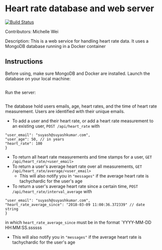 # Heart rate database and web server

[![Build Status](https://travis-ci.org/michellewei04/heart_rate_databases_introduction.svg?branch=master)](https://travis-ci.org/michellewei04/heart_rate_databases_introduction)

Contributors: Michelle Wei

Description: This is a web service for handling heart rate data. It uses a MongoDB database running in a Docker container

## Instructions

Before using, make sure MongoDB and Docker are installed. Launch the database on your local machine:
```docker run -v $PWD/db:/data/db -p 127.0.0.1:27017:27017 mongo
```
Run the server:
```gunicorn --bind 0.0.0.0:5000 main:app
```

The database hold users emails, age, heart rates, and the time of heart rate measurement. Users are identified with their unique emails.

* To add a user and their heart rate, or add a heart rate measurement to an existing user, `POST /api/heart_rate` with
```{
"user_email": "suyash@suyashkumar.com",
"user_age": 50, // in years
"heart_rate": 100
}
```
* To return all heart rate measurements and time stamps for a user, `GET /api/heart_rate/<user_email>`
* To return a user's average heart rate over all measurements, `GET /api/heart_rate/average/<user_email>`
  * This will also notify you in `"messages"` if the average heart rate is tachychardic for the user's age
* To return a user's average heart rate since a certain time, `POST /api/heart_rate/interval_average` with
```{
"user_email": "suyash@suyashkumar.com",
"heart_rate_average_since": "2018-03-09 11:00:36.372339" // date string
}
```
in which `heart_rate_average_since` must be in the format `YYYY-MM-DD HH:MM:SS.ssssss
  * This will also notify you in `"messages"` if the average heart rate is tachychardic for the user's age
  



